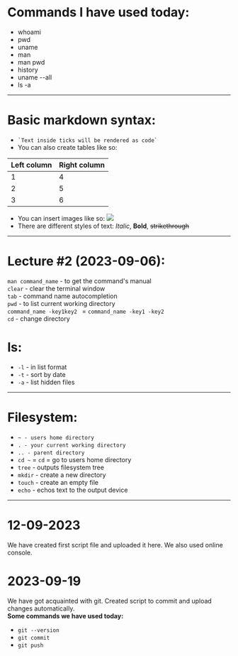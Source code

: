 # Commands I have used today:
- whoami
- pwd
- uname
- man
- man pwd
- history
- uname --all
- ls -a

***

# Basic markdown syntax:
- ``` `Text inside ticks will be rendered as code` ```
- You can also create tables like so:  

| Left column   | Right column  |  
| ------------- | ------------- |  
| 1             | 4             |  
| 2             | 5             |  
| 3             | 6             |  

- You can insert images like so:
![](https://github.blog/wp-content/uploads/2021/12/GitHub-code-search_banner.png?fit=1200%2C630)
- There are different styles of text:
_Italic_,
__Bold__,
~~strikethrough~~

***
# Lecture #2 (2023-09-06):

`man command_name` - to get the command's manual  
`clear` - clear the terminal window  
`tab` - command name autocompletion  
`pwd` - to list current working directory  
`command_name -key1key2 ` = `command_name -key1 -key2`  
`cd` - change directory  

# ls:  
- `-l` - in list format  
- `-t` - sort by date  
- `-a` - list hidden files

***

# Filesystem:
- ```~ - users home directory```  
- `. - your current working directory`
- `.. - parent directory`  
- `cd ~` = `cd` = go to users home directory  
- `tree` - outputs filesystem tree  
- `mkdir` - create a new directory
- `touch` - create an empty file
- `echo` - echos text to the output device
***

# 12-09-2023
We have created first script file and uploaded it here. We also used online console.

# 2023-09-19
We have got acquainted with git. Created script to commit and upload changes automatically.  
__Some commands we have used today:__  
- `git --version`
- `git commit`
- `git push`
